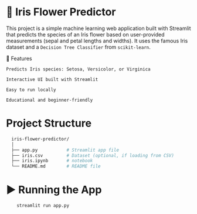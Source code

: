 # 🌸 Iris Flower Predictor

This project is a simple machine learning web application built with Streamlit that predicts the species of an Iris flower based on user-provided measurements (sepal and petal lengths and widths). It uses the famous Iris dataset and a `Decision Tree Classifier` from `scikit-learn`.


📝 Features

    Predicts Iris species: Setosa, Versicolor, or Virginica

    Interactive UI built with Streamlit

    Easy to run locally

    Educational and beginner-friendly


# Project Structure 
```bash
  iris-flower-predictor/
  │
  ├── app.py           # Streamlit app file
  ├── iris.csv         # Dataset (optional, if loading from CSV)
  ├── iris.ipynb       # notebook
  └── README.md        # README file
```
# ▶️ Running the App

```bash
    streamlit run app.py
```
